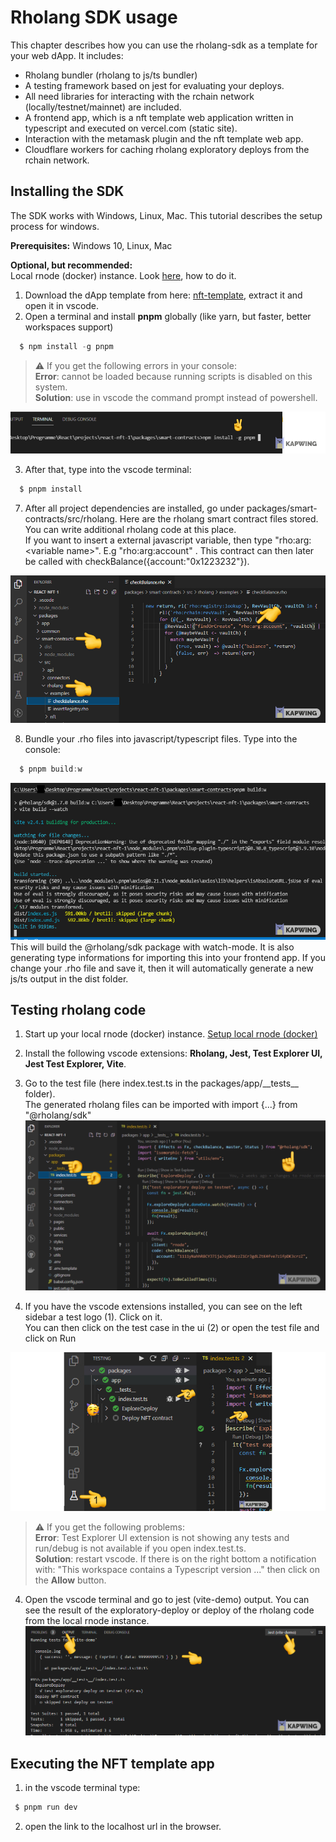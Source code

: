 # Rholang SDK usage

This chapter describes how you can use the rholang-sdk as a template for your web dApp. It includes:

- Rholang bundler (rholang to js/ts bundler)
- A testing framework based on jest for evaluating your deploys.
- All need libraries for interacting with the rchain network (locally/testnet/mainnet) are included.
- A frontend app, which is a nft template web application written in typescript and executed on vercel.com (static site).
- Interaction with the metamask plugin and the nft template web app.
- Cloudflare workers for caching rholang exploratory deploys from the rchain network.

## Installing the SDK

The SDK works with Windows, Linux, Mac. This tutorial describes the setup process for windows.

**Prerequisites:**
Windows 10, Linux, Mac

**Optional, but recommended:**  
Local rnode (docker) instance. Look [here](/dapps/setup-docker/), how to do it.

1. Download the dApp template from here: [nft-template](https://github.com/rholang/nft), extract it and open it in vscode.
2. Open a terminal and install **pnpm** globally (like yarn, but faster, better workspaces support)

```javascript
  $ npm install -g pnpm
```

> ⚠️ If you get the following errors in your console:  
> **Error**: cannot be loaded because running scripts is disabled on this system.  
> **Solution**: use in vscode the command prompt instead of powershell.

![sdk-6](./images/sdk-6.png)

3. After that, type into the vscode terminal:

```javascript
  $ pnpm install
```

7. After all project dependencies are installed, go under packages/smart-contracts/src/rholang. Here are the rholang smart contract files stored. You can write additional rholang code at this place.  
   If you want to insert a external javascript variable, then type "rho:arg:&lt;variable name&gt;". E.g "rho:arg:account" .
   This contract can then later be called with checkBalance({account:"0x1223232"}).

![sdk-7](./images/sdk-7.png)

8. Bundle your .rho files into javascript/typescript files. Type into the console:

```javascript
  $ pnpm build:w
```

![sdk-8](./images/sdk-8.png)
This will build the @rholang/sdk package with watch-mode. It is also generating type informations for importing this into your frontend app. If you change your .rho file and save it, then it will automatically generate a new js/ts output in the dist folder.

## Testing rholang code

1. Start up your local rnode (docker) instance. [Setup local rnode (docker)](/dapps/setup-docker/)
2. Install the following vscode extensions: **Rholang, Jest, Test Explorer UI, Jest Test Explorer, Vite**.
3. Go to the test file (here index.test.ts in the packages/app/\_\_tests\_\_ folder).  
   The generated rholang files can be imported with import {...} from "@rholang/sdk"
   ![sdk-9](./images/sdk-9.png)

4. If you have the vscode extensions installed, you can see on the left sidebar a test logo (1). Click on it.  
   You can then click on the test case in the ui (2) or open the test file and click on Run

![sdk-10](./images/sdk-10.png)

> ⚠️ If you get the following problems:  
> **Error**: Test Explorer UI extension is not showing any tests and run/debug is not available if you open index.test.ts.  
> **Solution**: restart vscode. If there is on the right bottom a notification with: "This workspace contains a Typescript version ..." then click on the **Allow** button.

4. Open the vscode terminal and go to jest (vite-demo) output. You can see the result of the exploratory-deploy or deploy of the rholang code from the local rnode instance.
   ![sdk-11](./images/sdk-11.png)

## Executing the NFT template app

1. in the vscode terminal type:

```javascript
 $ pnpm run dev
```

2. open the link to the localhost url in the browser.
